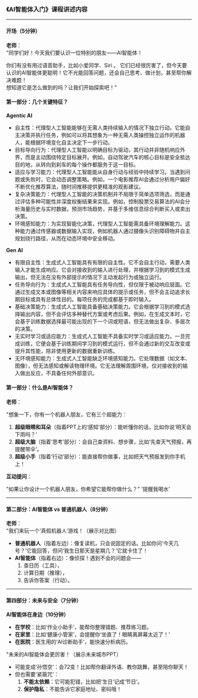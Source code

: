 ### **《AI智能体入门》课程讲述内容**

---

#### **开场（5分钟）**
**老师**：  
"同学们好！今天我们要认识一位特别的朋友——AI智能体！

你们有没有用过语音助手，比如小爱同学、Siri 。 它们已经很厉害了，但今天要认识的AI智能体更聪明！它不光能回答问题，还会自己思考、做计划，甚至帮你解决难题！  
想知道它是怎么做到的吗？让我们开始探索吧！"

#### **第一部分：几个关键特征？**

**Agentic AI**

- 自主性：代理型人工智能能够在无需人类持续输入的情况下独立行动。它能自主决策并执行任务，例如可以将其想象为一种无需人类操控独立运作的机器人，能根据环境变化自主决定下一步行动。
- 目标导向行为：代理型人工智能以明确目标为驱动，其行动并非随机响应外界，而是主动围绕特定目标展开。例如，自动驾驶汽车的核心目标是安全抵达目的地，从转向到刹车的每个操作都服务于这一目标。
- 适应与学习能力：代理型人工智能能从自身行动与经验中持续学习。当遇到问题或失败时，它会动态调整策略。例如，一个电影推荐AI会通过分析用户偏好不断优化推荐算法，随时间推移提供更精准的观影建议。
- 复杂决策能力：代理型人工智能的决策机制并不局限于简单选项筛选，而是通过评估多种可能性并深度权衡结果来实现。例如，控制股票交易算法的AI会分析海量历史与实时数据，预测市场趋势，并基于多维信息综合判断买入或卖出决策。
- 环境感知能力：为实现智能化决策，代理型人工智能需具备环境理解能力。这种能力通过传感器或数据输入实现，例如机器人通过摄像头识别障碍物并自主规划绕行路径，从而在动态环境中安全移动。

**Gen AI**

- 有限自主性：生成式人工智能具有有限的自主性。它不会自主行动，需要人类输入才能生成响应。它会对接收到的输入进行处理，并根据学习到的模式生成输出，但无法在没有外部提示的情况下主动发起行为或独立运行。
- 任务导向行为：生成式人工智能具有任务导向性，但仅限于被动响应层面。它通过生成文本或图像等相关内容来响应具体的提示或任务，但不会主动追求长期目标或具有总体性目的。每项任务的完成都基于即时输入。
- 基础决策能力：生成式人工智能具备基础决策能力。它会根据学习到的模式选择输出内容，但不会评估多种替代方案或考虑后果。例如，在生成文本时，它会基于训练数据选择最可能出现的下一个词或短语，但无法做出复杂、多层次的决策。
- 无实时学习或适应能力：生成式人工智能不具备实时学习或适应能力。一旦完成训练，它便会基于训练期间学习到的模式运行，但不会通过新的交互改变或提升其性能，除非使用更新的数据重新训练。
- 无环境感知能力：生成式人工智能缺乏环境感知能力。它处理数据（如文本、图像），但无法感知或解读物理环境。它无法理解周围环境，仅对接收到的输入做出反应，不具备任何外部意识。


#### **第一部分：什么是AI智能体？**

**老师**： 

"想象一下，你有一个机器人朋友，它有三个超能力：  
1. **超级眼睛和耳朵**（指着PPT上的‘感知’部分）：能听懂你的话，比如你说‘明天会下雨吗？’  
2. **超级大脑**（指着‘思考’部分）：会自己查资料、想步骤，比如‘先查天气预报，再提醒带伞’。  
3. **超级小手**（指着‘行动’部分）：能直接帮你做事，比如把天气预报发到你手机上！  

**互动提问**：  

"如果让你设计一个机器人朋友，你希望它能帮你做什么？"  ‘提醒我喝水’

---

#### **第二部分：AI智能体 vs 普通机器人（8分钟）**

**老师**：  
"我们来玩一个‘真假机器人’游戏！（展示对比图）  
- **普通机器人**（指着左边）：像复读机，只会说固定的话。比如你问‘今天几号？’它能回答，但问‘我生日那天是星期几？’它就卡住了！  
- **AI智能体**（指着右边）：像侦探！遇到不会的问题会——  
  1. 查日历（工具），  
  2. 计算日期（推理），  
  3. 告诉你答案（行动）。  

---

#### **第四部分：未来与安全（7分钟）**

**AI智能体在身边（10分钟）**

- **在学校**：比如‘作业小助手’，能帮你整理错题、推荐练习题。  
- **在家里**：比如‘健康小管家’，会提醒你‘坐直了！眼睛离屏幕太近了！’  
- **在医院**：医生用的‘AI诊断助手’，能快速分析病历。  


"未来的AI智能体会更厉害！（展示未来城市PPT）  
- 可能变成‘孙悟空’：会72变！比如帮你翻译外语、教你跳舞，甚至陪你聊天！  
- 但也需要‘紧箍咒’：  
  1. **不能太依赖**：它可能犯错，比如把‘生日’记成‘节日’。  
  2. **保护隐私**：不能告诉它家庭地址、密码哦！  

